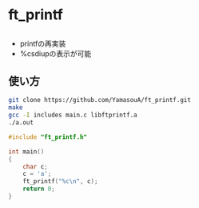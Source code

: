 # ft_printf

##
- printfの再実装
- %csdiupの表示が可能

## 使い方
```bash
git clone https://github.com/YamasouA/ft_printf.git
make
gcc -I includes main.c libftprintf.a
./a.out
```
```c
#include "ft_printf.h"

int main()
{
    char c;
    c = 'a';
    ft_printf("%c\n", c);
    return 0;
}
```
